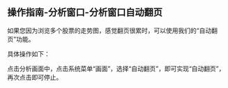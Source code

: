 ## 操作指南-分析窗口-分析窗口自动翻页

如果您因为浏览多个股票的走势图，感觉翻页很累时，可以使用我们的“自动翻页”功能。

具体操作如下：

点击分析画面中，点击系统菜单“画面”，选择“自动翻页”，即可实现“自动翻页”，再次点击即可停止。